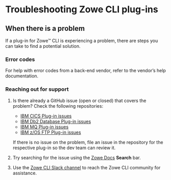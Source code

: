 # Troubleshooting Zowe CLI plug-ins

## When there is a problem

If a plug-in for Zowe&trade; CLI is experiencing a problem, there are steps you can take to find a potential solution.

### Error codes

For help with error codes from a back-end vendor, refer to the vendor’s help documentation.

### Reaching out for support

1. Is there already a GitHub issue (open or closed) that covers the problem? Check the following repositories:

    - [IBM CICS Plug-in issues](https://github.com/zowe/cics-for-zowe-client/issues)
    - [IBM Db2 Database Plug-in issues](https://github.com/zowe/zowe-cli-db2-plugin/issues)
    - [IBM MQ Plug-in issues](https://github.com/zowe/zowe-cli-mq-plugin/issues)
    - [IBM z/OS FTP Plug-in issues](https://github.com/zowe/zowe-cli-ftp-plugin/issues)

    If there is no issue on the problem, file an issue in the repository for the respective plug-in so the dev team can review it.

2. Try searching for the issue using the [Zowe Docs](https://docs.zowe.org/) **Search** bar.

3. Use the [Zowe CLI Slack channel](https://openmainframeproject.slack.com/archives/CC8AALGN6) to reach the Zowe CLI community for assistance.
